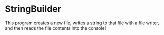 # StringBuilder

This program creates a new file, writes a string to that file with a file writer, and then reads the file contents into the console!
